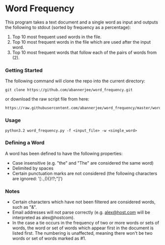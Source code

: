 # Word Frequency

This program takes a text document and a single word as input and outputs the following to stdout
(sorted by frequency as a percentage):

1. Top 10 most frequent used words in the file.
2. Top 10 most frequent words in the file which are used after the input word.
3. Top 10 most frequent words that follow each of the pairs of words from (2).

### Getting Started
The following command will clone the repo into the current directory:
```
git clone https://github.com/abannerjee/word_frequency.git
```
or download the raw script file from here:
```
https://raw.githubusercontent.com/abannerjee/word_frequency/master/word_frequency.py
```

### Usage
```
python3.2 word_frequency.py -f <input_file> -w <single_word>
```

### Defining a Word

A word has been defined to have the following properties:
* Case insensitive (e.g. "the" and "The" are considered the same word)
* Delimited by spaces
* Certain punctuation marks are not considered (the following characters are ignored: '[:.,(){}!?;"]')

### Notes

* Certain characters which have not been filtered are considered words, such as "&".
* Email addresses will not parse correctly (e.g. alex@host.com will be interpreted as alex@hostcom).
* In the case a tie occurs in the frequency of two or more words or sets of words,
the word or set of words which appear first in the document is listed first. The numbering is unaffected, meaning
there won't be two words or set of words marked as #1.
